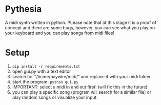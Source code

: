 # Pythesia
A midi synth written in python. PLease note that at this stage it is a proof of concept and there are some bugs, however, you can see what you play on your keyboard and you can play songs from midi files!

# Setup
1. `pip install -r requirements.txt`
1. open gui.py with a text editor
3. search for "/home/haywire/midi/" and replace it with your midi folder.
4. start the program: `python gui.py`
5. IMPORTANT: select a midi in and out first! (will fix this in the future)
6. you can play a specific song (program will search for a similar file) or play random songs or visualize your input.
